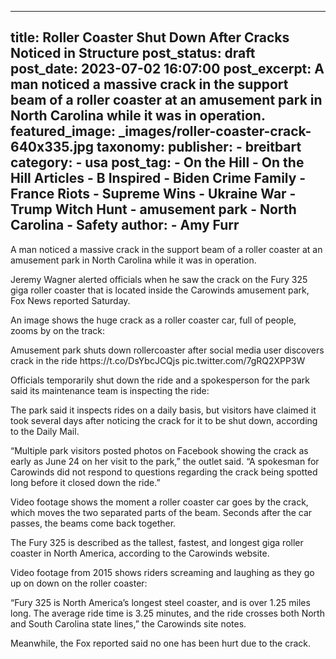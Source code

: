
---
title: Roller Coaster Shut Down After Cracks Noticed in Structure 
post_status: draft
post_date: 2023-07-02 16:07:00 
post_excerpt: A man noticed a massive crack in the support beam of a roller coaster at an amusement park in North Carolina while it was in operation. 
featured_image: _images/roller-coaster-crack-640x335.jpg 
taxonomy:
    publisher:
        - breitbart
    category:
        - usa 
    post_tag:
        - On the Hill
        - On the Hill Articles
        - B Inspired
        - Biden Crime Family
        - France Riots
        - Supreme Wins
        - Ukraine War
        - Trump Witch Hunt
        - amusement park
        - North Carolina
        - Safety
    author:
        - Amy Furr
---
A man noticed a massive crack in the support beam of a roller coaster at an amusement park in North Carolina while it was in operation.

Jeremy Wagner alerted officials when he saw the crack on the Fury 325 giga roller coaster that is located inside the Carowinds amusement park, Fox News reported Saturday.

An image shows the huge crack as a roller coaster car, full of people, zooms by on the track:

Amusement park shuts down rollercoaster after social media user discovers crack in the ride https:&#x2F;&#x2F;t.co&#x2F;DsYbcJCQjs pic.twitter.com&#x2F;7gRQ2XPP3W

Officials temporarily shut down the ride and a spokesperson for the park said its maintenance team is inspecting the ride:

The park said it inspects rides on a daily basis, but visitors have claimed it took several days after noticing the crack for it to be shut down, according to the Daily Mail.

“Multiple park visitors posted photos on Facebook showing the crack as early as June 24 on her visit to the park,” the outlet said. “A spokesman for Carowinds did not respond to questions regarding the crack being spotted long before it closed down the ride.”

Video footage shows the moment a roller coaster car goes by the crack, which moves the two separated parts of the beam. Seconds after the car passes, the beams come back together.

The Fury 325 is described as the tallest, fastest, and longest giga roller coaster in North America, according to the Carowinds website.

Video footage from 2015 shows riders screaming and laughing as they go up on down on the roller coaster:

“Fury 325 is North America’s longest steel coaster, and is over 1.25 miles long. The average ride time is 3.25 minutes, and the ride crosses both North and South Carolina state lines,” the Carowinds site notes.

Meanwhile, the Fox reported said no one has been hurt due to the crack. 